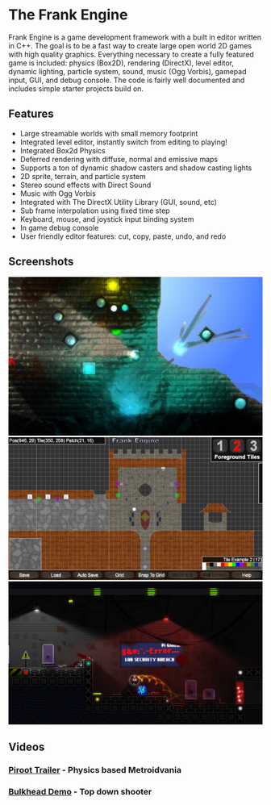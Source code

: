 # The Frank Engine

Frank Engine is a game development framework with a built in editor written in C++. The goal is to be a fast way to create large open world 2D games with high quality graphics. Everything necessary to create a fully featured game is included: physics (Box2D), rendering (DirectX), level editor, dynamic lighting, particle system, sound, music (Ogg Vorbis), gamepad input, GUI, and debug console. The code is fairly well documented and includes simple starter projects build on.

## Features
- Large streamable worlds with small memory footprint
- Integrated level editor, instantly switch from editing to playing!
- Integrated Box2d Physics
- Deferred rendering with diffuse, normal and emissive maps
- Supports a ton of dynamic shadow casters and shadow casting lights
- 2D sprite, terrain, and particle system
- Stereo sound effects with Direct Sound
- Music with Ogg Vorbis
- Integrated with The DirectX Utility Library (GUI, sound, etc)
- Sub frame interpolation using fixed time step
- Keyboard, mouse, and joystick input binding system
- In game debug console
- User friendly editor features: cut, copy, paste, undo, and redo

## Screenshots

![Screenshot 2](/screenshots/2.jpg)
![Screenshot 3](/screenshots/3.jpg)
![Screenshot 4](/screenshots/1.jpg)

## Videos

### [Piroot Trailer](https://www.youtube.com/watch?v=O11VUcfbRC4) - Physics based Metroidvania

### [Bulkhead Demo](https://www.youtube.com/watch?v=bAQeQzmu1mA) - Top down shooter
